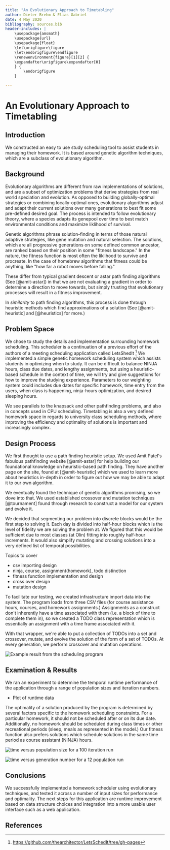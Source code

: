 ```yaml
---
title: "An Evolutionary Approach to Timetabling"
author: Dieter Brehm & Elias Gabriel
date: 4 May 2020
bibliography: sources.bib
header-includes: |
    \usepackage{amsmath}
	\usepackage{url}
	\usepackage{float}
	\let\origfigure\figure
	\let\endorigfigure\endfigure
	\renewenvironment{figure}[1][2] {
	\expandafter\origfigure\expandafter[H]
	} {
		\endorigfigure
	}

---
```


# An Evolutionary Approach to Timetabling

## Introduction

We constructed an easy to use study scheduling tool to assist students in managing their homework. It is based around genetic algorithm techniques, which are a subclass of evolutionary algorithm.

## Background

Evolutionary algorithms are different from raw implementations of solutions, and are a subset of optimization problems that derive strategies from
real world speciation and evolution. As opposed to building globally-optimal strategies or combining locally-optimal ones, evolutionary algorithms
adjust and adapt their current solutions over many generations to best fit some pre-defined desired goal. The process is intended to follow
evolutionary theory, where a species adapts its genepool over time to best match environmental conditions and maximize liklihood of survival.

Genetic algorithms phrase solution-finding in terms of those natural adaptive strategies, like gene mutation and natural selection. The solutions, which
are all progressive generations on some defined common ancestor, are ranked based on their position in some "fitness landscape." In the nature, the
fitness function is most often the liklihood to survive and procreate. In the case of homebrew algorithms that fitness could be anything, like
"how far a robot moves before falling."

These differ from typical gradient descent or astar path finding algorithms (See [@amit-astar]) in that we are not evaluating a gradient in order to determine a direction to move towards, but simply trusting that evolutionary processes will result in a fitness improvement.

In *similarity* to path finding algorithms, this process is done through heuristic methods which find approximations of a solution (See [@amit-heuristic] and [@heuristics] for more.)

## Problem Space

We chose to study the details and implementation surrounding homework scheduling. This scheduler is a continuation of a previous effort of the authors of a meeting scheduling application called LetsShedIt [^1] We implemented a simple genetic homework scheduling system which assists students in optimizing when to study. It can be difficult to balance NINJA hours, class due dates, and lengthy assignments, but using a heuristic-based schedule in the context of time, we will try and give suggestions for how to improve the studying experience. Parameters to our weighting system could includes due dates for specific homework, time entry from the users, when class is happening, ninja-hours optimization, and desired sleeping hours. 

We see parallels to the knapsack and other pathfinding problems, and also in
concepts used in CPU scheduling. Timetabling is also a very defined homework space in regards to university class scheduling methods, where improving the efficiency and optimality of solutions is important and increasingly complex.

[^1]: <https://github.com/thearchitector/LetsSchedIt/tree/gh-pages>

## Design Process

We first thought to use a path finding heuristic setup. We used Amit Patel's fabulous pathfinding website [@amit-astar] for help building our foundational knowledge on heuristic-based path finding. They have another page on the site, found at [@amit-heuristic] which we used to learn more about heuristics in-depth in order to figure out how we may be able to adapt it to our own algorithm.

We eventually found the technique of genetic algorithms promising, so we dove into that. We used established crossover and mutation techniques [@tournament] found through research to construct a model for our system and evolve it.

We decided that segmenting our problem into discrete blocks would be the first step to solving it. Each day is divided into half-hour blocks which is the level of fidelity we are solving the problem at. We figured that this would be sufficient due to most classes (at Olin) fitting into roughly half-hour increments. It would also simplify mutating and crossing solutions into a very defined list of temporal possibilities.

Topics to cover  
* csv importing design  
* ninja, course, assignment(homework), todo distinction  
* fitness function implementation and design  
* cross over design  
* mutation design  

To facilitate our testing, we created infrastructure import data into the system. The program loads from three CSV files (for course assistance hours, courses, and homework assignments.) Assignments as a construct don't inherently have a time associated with them (i.e. a block of time to complete them in), so we created a TODO class representation which is essentially an assignment with a time frame associated with it.

With that wrapper, we're able to put a collection of TODOs into a set and crossover, mutate, and evolve the solution of the form of a set of TODOs. At every generation, we perform crossover and mutation operations.

![Example result from the scheduling program](./example.png)

## Examination & Results

We ran an experiment to determine the temporal runtime performance of the application through a range of population sizes and iteration numbers.

* Plot of runtime data

The optimality of a solution produced by the program is determined by several factors specific to the homework scheduling constraints. For a particular homework, it should not be scheduled after or on its due date. Additionally, no homework should be scheduled during class times or other recreational periods (sleep, meals as represented in the model.) Our fitness function also prefers solutions which schedule solutions in the same time period as course assistant (NINJA) hours.

![time versus population size for a 100 iteration run](./pop_time.png)

![time versus generation number for a 12 population run](./gen_time.png)

## Conclusions

We successfully implemented a homework scheduler using evolutionary techniques, and tested it across a number of input sizes for performance and optimality. The next steps for this application are runtime improvement based on data structure choices and integration into a more usable user interface such as a web application.

## References
